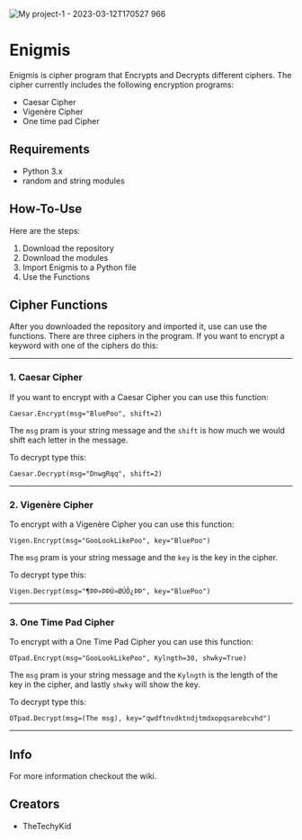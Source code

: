 ![My project-1 - 2023-03-12T170527 966](https://user-images.githubusercontent.com/111663675/224576541-05d49d0e-60da-4979-ae54-88ef48716114.png)

# Enigmis
Enigmis is cipher program that Encrypts and Decrypts different ciphers.
The cipher currently includes the following encryption programs:
* Caesar Cipher
* Vigenère Cipher
* One time pad Cipher

## Requirements
* Python 3.x
* random and string modules

## How-To-Use
Here are the steps:

1. Download the repository
2. Download the modules
3. Import Enigmis to a Python file
4. Use the Functions

## Cipher Functions
After you downloaded the repository and imported it, use can use the functions.
There are three ciphers in the program. If you want to encrypt a keyword with one of the ciphers do this:

------------------------------------------------------------------------------------------------------------

### 1. Caesar Cipher
If you want to encrypt with a Caesar Cipher you can use this function:

`Caesar.Encrypt(msg="BluePoo", shift=2)`

The `msg` pram is your string message and the `shift` is how much we would shift each letter in the message.


To decrypt type this:

`Caesar.Decrypt(msg="DnwgRqq", shift=2)`

------------------------------------------------------------------------------------------------------------

### 2. Vigenère Cipher
To encrypt with a Vigenère Cipher you can use this function:

`Vigen.Encrypt(msg="GooLookLikePoo", key="BluePoo")`

The `msg` pram is your string message and the `key` is the key in the cipher.


To decrypt type this:

`Vigen.Decrypt(msg="¶ÞÞ»ÞÞÚ»ØÚÔ¿ÞÞ", key="BluePoo")`

------------------------------------------------------------------------------------------------------------

### 3. One Time Pad Cipher
To encrypt with a One Time Pad Cipher you can use this function:

`OTpad.Encrypt(msg="GooLookLikePoo", Kylngth=30, shwky=True)`

The `msg` pram is your string message and the `Kylngth` is the length of the key in the cipher, and lastly `shwky` will show the key.


To decrypt type this:

`OTpad.Decrypt(msg=(The msg), key="qwdftnvdktndjtmdxopqsarebcvhd")`

------------------------------------------------------------------------------------------------------------
## Info
For more information checkout the wiki.

## Creators

* TheTechyKid
